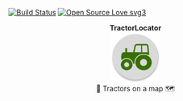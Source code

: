 [![Build Status](https://travis-ci.org/code-schreiber/TractorLocator.svg?branch=master)](https://travis-ci.org/code-schreiber/TractorLocator) [![Open Source Love svg3](https://badges.frapsoft.com/os/v3/open-source.svg?v=103)](https://github.com/ellerbrock/open-source-badges/)

<p align="center">
 <b>TractorLocator</b>
 <br>
 <img src='https://github.com/code-schreiber/TractorLocator/raw/master/app/src/main/ic_launcher-web.png' width='100' height='100'/>
 <br>
 🚜 Tractors on a map 🗺️
</p>
